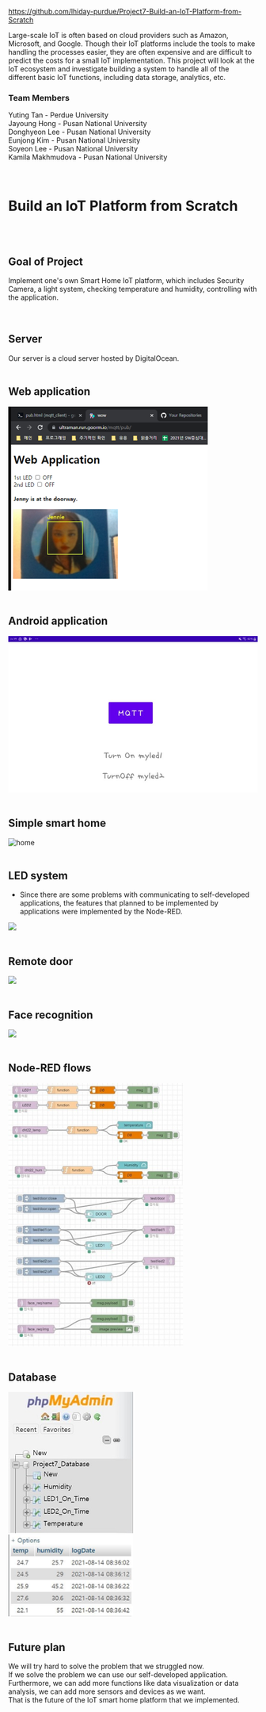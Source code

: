 https://github.com/lhiday-purdue/Project7-Build-an-IoT-Platform-from-Scratch

Large-scale IoT is often based on cloud providers such as Amazon, Microsoft, and Google.
Though their IoT platforms include the tools to make handling the processes easier, they are often expensive and are difficult to predict the costs for a small IoT implementation.
This project will look at the IoT ecosystem and investigate building a system to handle all of the different basic IoT functions, including data storage, analytics, etc.


### Team Members
Yuting Tan - Perdue University  
Jayoung Hong - Pusan National University  
Donghyeon Lee - Pusan National University  
Eunjong Kim - Pusan National University  
Soyeon Lee - Pusan National University  
Kamila Makhmudova - Pusan National University  
<br/>
<br/>

# Build an IoT Platform from Scratch
<br/>
<br/>

## Goal of Project
Implement one's own Smart Home IoT platform, which includes Security Camera, a light system, checking temperature and humidity, controlling with the application.  
<br/>
<br/>

## Server
Our server is a cloud server hosted by DigitalOcean.
<br/>
<br/>

## Web application
<img width="80%" height="80%" src="./readme_images/webapp.png"/>
<br/>
<br/>

## Android application
![andapp](./readme_images/androidapp.jpg)
<br/>
<br/>

## Simple smart home
![home](./readme_images/home.png)
<br/>
<br/>

## LED system
- Since there are some problems with communicating to self-developed applications, the features that planned to be implemented by applications were implemented by the Node-RED.
<img width="80%" src="https://user-images.githubusercontent.com/89011648/130149255-a308e4c7-2a29-4fab-b278-07f2aff8ef21.gif"/>
<br/>
<br/>

## Remote door
<img width="80%" src="https://user-images.githubusercontent.com/89011648/130149208-6974dc72-0b2b-4f67-8bbb-57594091a888.gif"/>
<br/>
<br/>

## Face recognition
<img width="80%" src="https://user-images.githubusercontent.com/89011648/130148146-00aecb15-ede7-47af-86a4-6613441655c2.gif"/>
<br/>
<br/>

## Node-RED flows
<img width="70%" height="70%" src="./readme_images/NodeREDFlow1.JPG"/>
<img width="70%" height="70%" src="./readme_images/NodeREDFlow2.JPG"/>
<br/>
<br/>

## Database
<img src="./readme_images/DB.JPG"/>
<img width="50%" height="50%" src="./readme_images/database.png"/>
<br/>
<br/>

## Future plan
We will try hard to solve the problem that we struggled now.  
If we solve the problem we can use our self-developed application.  
Furthermore, we can add more functions like data visualization or data analysis, we can add more sensors and devices as we want.  
That is the future of the IoT smart home platform that we implemented.  
<br/>
<br/>
